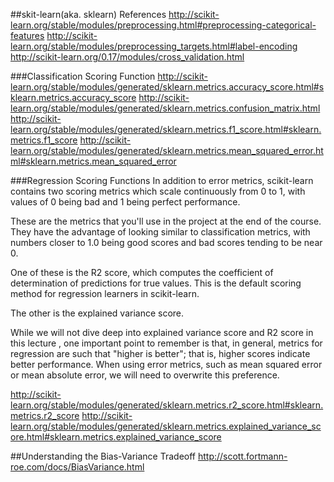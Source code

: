 
##skit-learn(aka. sklearn) References
http://scikit-learn.org/stable/modules/preprocessing.html#preprocessing-categorical-features
http://scikit-learn.org/stable/modules/preprocessing_targets.html#label-encoding
http://scikit-learn.org/0.17/modules/cross_validation.html

###Classification Scoring Function
http://scikit-learn.org/stable/modules/generated/sklearn.metrics.accuracy_score.html#sklearn.metrics.accuracy_score
http://scikit-learn.org/stable/modules/generated/sklearn.metrics.confusion_matrix.html
http://scikit-learn.org/stable/modules/generated/sklearn.metrics.f1_score.html#sklearn.metrics.f1_score
http://scikit-learn.org/stable/modules/generated/sklearn.metrics.mean_squared_error.html#sklearn.metrics.mean_squared_error

###Regression Scoring Functions
In addition to error metrics, scikit-learn contains two scoring metrics which scale continuously from 0 to 1, with values of 0 being bad and 1 being perfect performance.

These are the metrics that you'll use in the project at the end of the course. They have the advantage of looking similar to classification metrics, with numbers closer to 1.0 being good scores and bad scores tending to be near 0.

One of these is the R2 score, which computes the coefficient of determination of predictions for true values. This is the default scoring method for regression learners in scikit-learn.

The other is the explained variance score.

While we will not dive deep into explained variance score and R2 score in this lecture , one important point to remember is that, in general, metrics for regression are such that "higher is better"; that is, higher scores indicate better performance. When using error metrics, such as mean squared error or mean absolute error, we will need to overwrite this preference.

http://scikit-learn.org/stable/modules/generated/sklearn.metrics.r2_score.html#sklearn.metrics.r2_score
http://scikit-learn.org/stable/modules/generated/sklearn.metrics.explained_variance_score.html#sklearn.metrics.explained_variance_score

##Understanding the Bias-Variance Tradeoff
http://scott.fortmann-roe.com/docs/BiasVariance.html